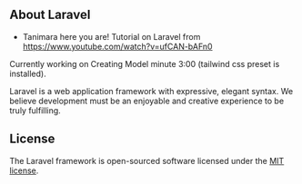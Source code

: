 ## About Laravel

-   Tanimara here you are!
    Tutorial on Laravel from https://www.youtube.com/watch?v=ufCAN-bAFn0

Currently working on Creating Model minute 3:00 (tailwind css preset is installed).

Laravel is a web application framework with expressive, elegant syntax. We believe development must be an enjoyable and creative experience to be truly fulfilling.

## License

The Laravel framework is open-sourced software licensed under the [MIT license](https://opensource.org/licenses/MIT).
